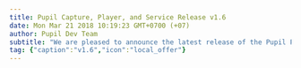 ```yaml
--- 
title: Pupil Capture, Player, and Service Release v1.6
date: Mon Mar 21 2018 10:19:23 GMT+0700 (+07) 
author: Pupil Dev Team 
subtitle: "We are pleased to announce the latest release of the Pupil Platform v1.6..."
tag: {"caption":"v1.6","icon":"local_offer"} 
---
```


<script src="//cdn.rawgit.com/showdownjs/showdown/1.3.0/dist/showdown.min.js"></script>
<script type="text/javascript">
document.addEventListener("DOMContentLoaded", function(event) { 
  $(document).ready(function() {
    $.ajax({
      type: 'GET',
      url: "https://api.github.com/repos/pupil-labs/pupil/releases/tags/v1.6",
      dataType: "jsonp",
      success: function(data, textStatus,jaXHR){
        var converter = new showdown.Converter();
        var text = data.data.body;
        var html = converter.makeHtml(text);
        html += '<a href="https://github.com/pupil-labs/pupil/releases/tag/v1.6">Download v1.6</a>';  
        $('section[class~="content"]').html(html);
      }
    })
;  });
});
</script>
